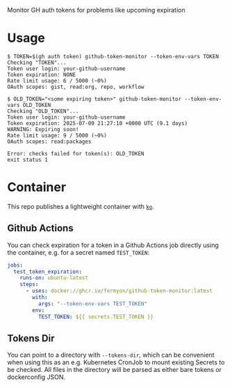 Monitor GH auth tokens for problems like upcoming expiration

# Usage

```console
$ TOKEN=$(gh auth token) github-token-monitor --token-env-vars TOKEN
Checking "TOKEN"...
Token user login: your-github-username
Token expiration: NONE
Rate limit usage: 6 / 5000 (~0%)
OAuth scopes: gist, read:org, repo, workflow

$ OLD_TOKEN="<some expiring token>" github-token-monitor --token-env-vars OLD_TOKEN
Checking "OLD_TOKEN"...
Token user login: your-github-username
Token expiration: 2025-07-09 21:27:10 +0000 UTC (9.1 days)
WARNING: Expiring soon!
Rate limit usage: 9 / 5000 (~0%)
OAuth scopes: read:packages

Error: checks failed for token(s): OLD_TOKEN
exit status 1
```

# Container

This repo publishes a lightweight container with
[`ko`](https://github.com/ko-build/ko).

## Github Actions

You can check expiration for a token in a Github Actions job directly using the
container, e.g. for a secret named `TEST_TOKEN`:

```yaml
jobs:
  test_token_expiration:
    runs-on: ubuntu-latest
    steps:
      - uses: docker://ghcr.io/fermyon/github-token-monitor:latest
        with:
          args: "--token-env-vars TEST_TOKEN"
        env:
          TEST_TOKEN: ${{ secrets.TEST_TOKEN }}
```

## Tokens Dir

You can point to a directory with `--tokens-dir`, which can be convenient when
using this as an e.g. Kubernetes CronJob to mount existing Secrets to be
checked. All files in the directory will be parsed as either bare tokens or
dockerconfig JSON.
